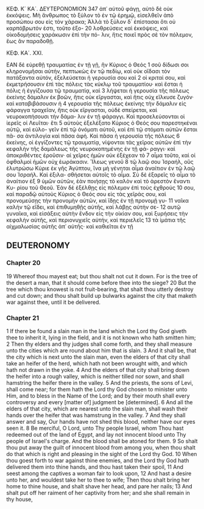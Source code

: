 ΚΕΦ. Κ´ ΚΑ´. ΔΕΥΤΕΡΟΝΟΜΙΟΝ 347
ἀπ᾿ αὐτοῦ φάγῃ, αὐτὸ δὲ οὐκ ἐκκόψεις. Μὴ ἄνθρωπος τὸ ξύλον
τὸ ἐν τῷ ἐρημῷ, εἰσελθεῖν ἀπὸ προσώπου σου εἰς τὸν χάρακα;
Ἀλλὰ τὸ ξύλον δ´ ἐπίστασαι ὅτι οὐ καρπόβρωτόν ἐστι, τοῦτο ἐξο- 20
λοθρεύσεις καὶ ἐκκόψεις, καὶ οἰκοδομήσεις χαράκωσιν ἐπὶ τὴν πό-
λιν, ἥτις ποιεῖ πρὸς σὲ τὸν πόλεμον, ἕως ἂν παραδοθῇ.

ΚΕΦ. ΚΑ´. XXI.

ΕΑΝ δὲ εὑρεθῇ τραυματίας ἐν τῇ γῇ, ἣν Κύριος ὁ Θεός 1
σοῦ δίδωσι σοι κληρονομῆσαι αὐτήν, πεπτωκὼς ἐν τῷ πεδίῳ, καὶ
οὐκ οἴδασι τὸν πατάξαντα αὐτόν, ἐξελεύσεται ἡ γερουσία σου καὶ 2
οἱ κριταί σου, καὶ ἐκμετρήσουσιν ἐπὶ τὰς πόλεις τὰς κύκλῳ τοῦ
τραυματίου· καὶ ἔσται ἡ πόλις ἡ ἐγγίζουσα τῷ τραυματίᾳ, καὶ 3
λήψεται ἡ γερουσία τῆς πόλεως ἐκείνης δάμαλιν ἐκ βοῶν, ἥτις
οὐκ εἴργασται, καὶ ἥτις οὐχ εἵλκυσε ζυγόν· καὶ καταβιβάσουσιν ἡ 4
γερουσία τῆς πόλεως ἐκείνης τὴν δάμαλιν εἰς φάραγγα τραχεῖαν,
ἥτις οὐκ εἴργασται, οὐδὲ σπείρεται, καὶ νευροκοπήσουσι τὴν δάμα-
λιν ἐν τῇ φάραγγι. Καὶ προσελεύσονται οἱ ἱερεῖς οἱ Λευῖται· ἔτι 5
αὐτοὺς ἐξελέξατο Κύριος ὁ Θεός σου παρεστηκέναι αὐτῷ, καὶ εὐλο-
γεῖν ἐπὶ τῷ ὀνόματι αὐτοῦ, καὶ ἐπὶ τῷ στόματι αὐτῶν ἔσται πᾶ-
σα ἀντιλογία καὶ πᾶσα ἀφή. Καὶ πᾶσα ἡ γερουσία τῆς πόλεως 6
ἐκείνης, οἱ ἐγγίζοντες τῷ τραυματίᾳ, νίψονται τὰς χεῖρας αὐτῶν
ἐπὶ τὴν κεφαλὴν τῆς δαμάλεως τῆς νευροκοπημένης ἐν τῇ φά-
ραγγι· καὶ ἀποκριθέντες ἐροῦσιν· αἱ χεῖρες ἡμῶν οὐκ ἐξέχεαν τὸ 7
αἷμα τοῦτο, καὶ οἱ ὀφθαλμοὶ ἡμῶν οὐχ ἑωράκασιν. Ἵλεως γενοῦ 8
τῷ λαῷ σου Ἰσραήλ, οὓς ἐλυτρώσω Κύριε ἐκ γῆς Ἀγύπτου, ἵνα
μὴ γένηται αἷμα ἀναίτιον ἐν τῷ λαῷ σου Ἰσραήλ. Καὶ ἐξιλα-
σθήσεται αὐτοῖς τὸ αἷμα. Σὺ δὲ ἐξαρεῖς τὸ αἷμα τὸ ἀναίτιον ἐξ 9
ὑμῶν αὐτῶν, ἐὰν ποιήσῃς τὸ καλὸν καὶ τὸ ἀρεστὸν ἔναντι Κυ-
ρίου τοῦ Θεοῦ. Ἐὰν δὲ ἐξέλθῃς εἰς πόλεμον ἐπὶ τοὺς ἐχθρούς 10
σου, καὶ παραδῷ αὐτοὺς Κύριος ὁ Θεός σου εἰς τὰς χεῖράς σου,
καὶ προνομεύσῃς τὴν προνομὴν αὐτῶν, καὶ ἴδῃς ἐν τῇ προνομῇ γυ- 11
ναῖκα καλὴν τῷ εἴδει, καὶ ἐπιθυμηθῇς αὐτῆς, καὶ λάβῃς αὐτὴν σε- 12
αυτῷ γυναῖκα, καὶ εἰσάξεις αὐτὴν ἔνδον εἰς τὴν οἰκίαν σου, καὶ
ξυρήσεις τὴν κεφαλὴν αὐτῆς, καὶ περιονυχιεῖς αὐτήν, καὶ περιελεῖς 13
τὰ ἱμάτια τῆς αἰχμαλωσίας αὐτῆς ἀπ᾿ αὐτῆς· καὶ καθιεῖται ἐν τῇ

## DEUTERONOMY

### Chapter 20

19 Whereof thou mayest eat; but thou shalt not cut it down. For is the tree of the desert a man, that it should come before thee into the siege?
20 But the tree which thou knowest is not fruit-bearing, that shalt thou utterly destroy and cut down; and thou shalt build up bulwarks against the city that maketh war against thee, until it be delivered.

### Chapter 21

1 If there be found a slain man in the land which the Lord thy God giveth thee to inherit it, lying in the field, and it is not known who hath smitten him;
2 Then thy elders and thy judges shall come forth, and they shall measure unto the cities which are round about him that is slain.
3 And it shall be, that the city which is next unto the slain man, even the elders of that city shall take an heifer of the herd, which hath not been wrought with, and which hath not drawn in the yoke.
4 And the elders of that city shall bring down the heifer into a rough valley, which is neither tilled nor sown, and shall hamstring the heifer there in the valley.
5 And the priests, the sons of Levi, shall come near; for them hath the Lord thy God chosen to minister unto Him, and to bless in the Name of the Lord; and by their mouth shall every controversy and every [matter of] judgment be [determined].
6 And all the elders of that city, which are nearest unto the slain man, shall wash their hands over the heifer that was hamstrung in the valley.
7 And they shall answer and say, Our hands have not shed this blood, neither have our eyes seen it.
8 Be merciful, O Lord, unto Thy people Israel, whom Thou hast redeemed out of the land of Egypt, and lay not innocent blood unto Thy people of Israel's charge. And the blood shall be atoned for them.
9 So shalt thou put away the guilt of innocent blood from among you, when thou shalt do that which is right and pleasing in the sight of the Lord thy God.
10 When thou goest forth to war against thine enemies, and the Lord thy God hath delivered them into thine hands, and thou hast taken their spoil,
11 And seest among the captives a woman fair to look upon,
12 And hast a desire unto her, and wouldest take her to thee to wife; Then thou shalt bring her home to thine house, and shalt shave her head, and pare her nails;
13 And shalt put off her raiment of her captivity from her; and she shall remain in thy house,